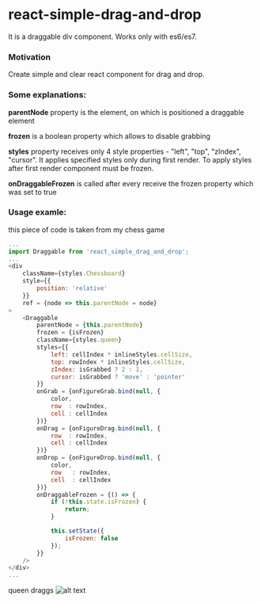 # react-simple-drag-and-drop
It is a draggable div component. Works only with es6/es7.

### Motivation
Create simple and clear react component for drag and drop.

### Some explanations:
**parentNode** property is the element, on which is positioned a draggable element

**frozen** is a boolean property which allows to disable grabbing

**styles** property receives only 4 style properties - "left", "top", "zIndex", "cursor". It applies specified styles only during first render. To apply styles after first render component must be frozen.

**onDraggableFrozen** is called after every receive the frozen property which was set to true

### Usage examle:
this piece of code is taken from my chess game

```javascript
...
import Draggable from 'react_simple_drag_and_drop';
...
<div
    className={styles.Chessboard}
    style={{
        position: 'relative'
    }}
    ref = {node => this.parentNode = node}
>
    <Draggable
        parentNode = {this.parentNode}
        frozen = {isFrozen}
        className={styles.queen}
        styles={{
            left: cellIndex * inlineStyles.cellSize,
            top: rowIndex * inlineStyles.cellSize,
            zIndex: isGrabbed ? 2 : 1,
            cursor: isGrabbed ? 'move' : 'pointer'
        }}
        onGrab = {onFigureGrab.bind(null, {
            color,
            row  : rowIndex,
            cell : cellIndex
        })}
        onDrag = {onFigureDrag.bind(null, {
            row  : rowIndex,
            cell : cellIndex
        })}
        onDrop = {onFigureDrop.bind(null, {
            color,
            row   : rowIndex,
            cell  : cellIndex
        })}
        onDraggableFrozen = {() => {
            if (!this.state.isFrozen) {
                return;
            }

            this.setState({
                isFrozen: false
            });
        }}
    />
</div>
...
```
queen draggs
![alt text](http://i.piccy.info/i9/7b1a5ff9f2a68bcbe2e0dd7b2235959c/1479258256/27002/1090198/qweqweqwe.png)
